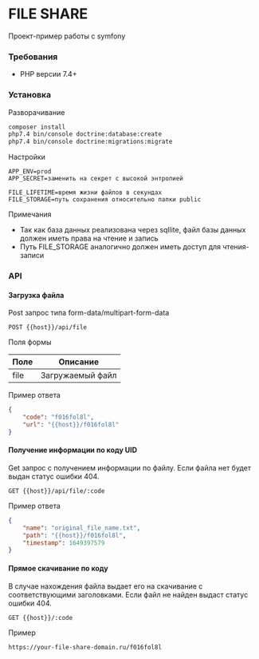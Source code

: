 # FILE SHARE

Проект-пример работы с symfony

### Требования

- PHP версии 7.4+

### Установка

Разворачивание

```bash
composer install
php7.4 bin/console doctrine:database:create
php7.4 bin/console doctrine:migrations:migrate
```

Настройки

```env
APP_ENV=prod
APP_SECRET=заменить на секрет с высокой энтропией

FILE_LIFETIME=время жизни файлов в секундах
FILE_STORAGE=путь сохранения относительно папки public
```

Примечания

- Так как база данных реализована через sqllite, файл базы данных должен иметь права на чтение и запись
- Путь FILE_STORAGE аналогично должен иметь доступ для чтения-записи

### API

#### Загрузка файла

Post запрос типа form-data/multipart-form-data

```
POST {{host}}/api/file
```

Поля формы

| Поле | Описание |
| --- | --- |
| file | Загружаемый файл |

Пример ответа

```json
{
    "code": "f016fol8l",
    "url": "{{host}}/f016fol8l"
}
```

#### Получение информации по коду UID

Get запрос с получением информации по файлу. Если файла нет будет выдан статус ошибки 404.

```
GET {{host}}/api/file/:code
```

Пример ответа

```json
{
    "name": "original_file_name.txt",
    "path": "{{host}}/f016fol8l",
    "timestamp": 1649397579
}
```

#### Прямое скачивание по коду

В случае нахождения файла выдает его на скачивание с соответствующими заголовками. Если файл не найден выдаст статус ошибки 404.

```
GET {{host}}/:code
```

Пример

```
https://your-file-share-domain.ru/f016fol8l
```
